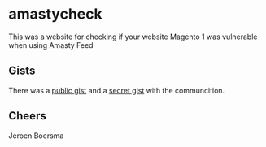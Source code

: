 # amastycheck
This was a website for checking if your website Magento 1 was vulnerable when using Amasty Feed

## Gists

There was a [public gist](https://gist.github.com/JeroenBoersma/87b7c996f66b96b2a24d8977b1b165ac) and a [secret gist](https://gist.github.com/JeroenBoersma/55b617bc59cd1a647a60a5386cf2cd2a) with the communcition.

## Cheers

Jeroen Boersma
